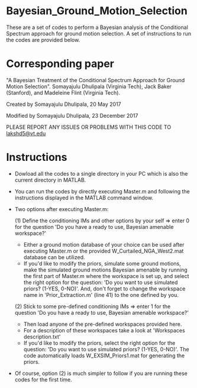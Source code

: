 # Bayesian_Ground_Motion_Selection
These are a set of codes to perform a Bayesian analysis of the Conditional Spectrum approach for ground motion selection. A set of instructions to run the codes are provided below.

# Corresponding paper
"A Bayesian Treatment of the Conditional Spectrum Approach for Ground Motion Selection". Somayajulu Dhulipala (Virginia Tech), Jack Baker (Stanford), and Madeleine Flint (Virginia Tech).

Created by Somayajulu Dhulipala, 20 May 2017

Modified by Somayajulu Dhulipala, 23 December 2017

PLEASE REPORT ANY ISSUES OR PROBLEMS WITH THIS CODE TO
lakshd5@vt.edu

# Instructions
- Dowload all the codes to a single directory in your PC which is also the current directory in MATLAB.
- You can run the codes by directly executing Master.m and following the instructions displayed in the MATLAB command window.
- Two options after executing Master.m: 
   
   (1) Define the conditioning IMs and other options by your self => enter 0 for the question 'Do you have a ready to use, Bayesian amenable workspace?'
   
    - Either a ground motion database of your choice can be used after executing Master.m or the provided W_Curtailed_NGA_West2.mat database can be utilized.
    - If you'd like to modify the priors, simulate some ground motions, make the simulated ground motions Bayesian amenable by running the first part of Master.m where the workspace is set up, and select the right option for the question: 'Do you want to use simulated priors? (1-YES, 0-NO)'. And, don't forget to change the workspace name in 'Prior_Extraction.m' (line 41) to the one defined by you.
   
   (2) Stick to some pre-defined conditioning IMs => enter 1 for the question 'Do you have a ready to use, Bayesian amenable workspace?'
   
    - Then load anyone of the pre-defined workspaces provided here. 
    - For a description of these workspaces take a look at 'Workspaces description.txt'
    - If you'd like to modify the priors, select the right option for the question: 'Do you want to use simulated priors? (1-YES, 0-NO)'. The code automatically loads W_EXSIM_Priors1.mat for generating the priors.
    
   
- Of course, option (2) is much simpler to follow if you are running these codes for the first time.
